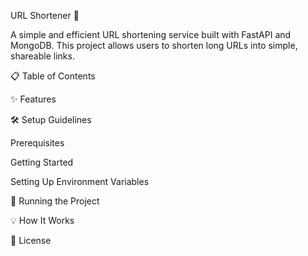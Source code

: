 URL Shortener 🔗

A simple and efficient URL shortening service built with FastAPI and MongoDB. This project allows users to shorten long URLs into simple, shareable links.

📋 Table of Contents

✨ Features

🛠️ Setup Guidelines

Prerequisites

Getting Started

Setting Up Environment Variables

🚀 Running the Project

💡 How It Works

📝 License
